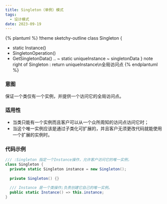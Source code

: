 ```yaml
---
title: Singleton（单例）模式
tags: 
  - 设计模式
date: 2023-09-19
---
```


{% plantuml %}
!theme sketchy-outline
class Singleton {
  + static Instance()
  + SingletonOperation()
  + GetSingletonData()
  ..
  ~ static uniqueInstance
  ~ singletonData
}
note right of Singleton : return uniqueInstance\n全局访问点
{% endplantuml %}

### 意图
保证一个类仅有一个实例，并提供一个访问它的全局访问点。

### 适用性
* 当类只能有一个实例而且客户可以从一个众所周知的访问点访问它时；
* 当这个唯一实例应该是通过子类化可扩展的，并且客户无须更改代码就能使用一个扩展的实例时。

### 代码示例
```c#
/// :Singleton 指定一个Instance操作，允许客户访问它的唯一实例，
class Singleton {
  private static Singleton instance = new Singleton();
  
  private Singleton() {}
  
  /// Instance 是一个类操作;负责创建它自己的唯一实例。
  public static Instance() => this.instance;
}
```